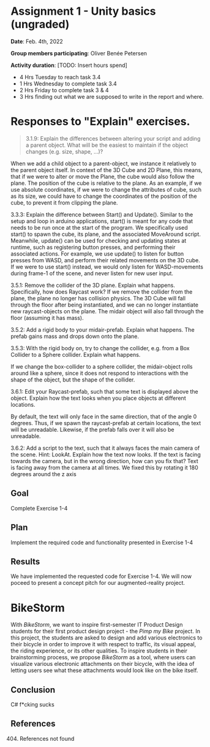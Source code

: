 # Assignment 1 - Unity basics (ungraded)

**Date**: Feb. 4th, 2022

**Group members participating**: Oliver Benée Petersen

**Activity duration**: [TODO: Insert hours spend]
- 4 Hrs Tuesday to reach task 3.4
- 1 Hrs Wednesday to complete task 3.4
- 2 Hrs Friday to complete task 3 & 4
- 3 Hrs finding out what we are supposed to write in the report and where. 

# Responses to "Explain" exercises. 

> 3.1.9: Explain the differences between altering your script and adding a parent object. What will be the easiest to maintain if the object changes (e.g. size, shape, ...)?

When we add a child object to a parent-object, we instance it relatively to the parent object itself. In context of the 3D Cube and 2D Plane, this means, that if we were to alter or move the Plane, the cube would also follow the plane. The position of the cube is relative to the plane. As an example, if we use absolute coordinates, if we were to change the attributes of cube, such as its size, we could have to change the coordinates of the position of the cube, to prevent it from clipping the plane. 

3.3.3: Explain the difference between Start() and Update().
Similar to the setup and loop in arduino applications, start() is meant for any code that needs to be run once at the start of the program. We specifically used start() to spawn the cube, its plane, and the associated MoveAround script. 
Meanwhile, update() can be used for checking and updating states at runtime, such as registering button presses, and performing their associated actions. For example, we use update() to listen for button presses from WASD, and perform their related movements on the 3D cube. If we were to use start() instead, we would only listen for WASD-movements during frame-1 of the scene, and never listen for new user input. 

3.5.1: Remove the collider of the 3D plane. Explain what happens. Specifically, how does Raycast work?
If we remove the collider from the plane, the plane no longer has collision physics. The 3D Cube will fall through the floor after being instantiated, and we can no longer instantiate new raycast-objects on the plane. The midair object will also fall through the floor (assuming it has mass). 

3.5.2: Add a rigid body to your midair-prefab. Explain what happens.
The prefab gains mass and drops down onto the plane.

3.5.3: With the rigid body on, try to change the collider, e.g. from a Box Collider to a Sphere collider. Explain what happens.

If we change the box-collider to a sphere collider, the midair-object rolls around like a sphere, since it does not respond to interactions with the shape of the object, but the shape of the collider. 

3.6.1: Edit your Raycast-prefab, such that some text is displayed above the object. Explain how the text looks when you place objects at different locations.

By default, the text will only face in the same direction, that of the angle 0 degrees. Thus, if we spawn the raycast-prefab at certain locations, the text will be unreadable. Likewise, if the prefab falls over it will also be unreadable. 

3.6.2: Add a script to the text, such that it always faces the main camera of the scene. Hint: LookAt. Explain how the text now looks. If the text is facing towards the camera, but in the wrong direction, how can you fix that?
Text is facing away from the camera at all times. We fixed this by rotating it 180 degrees around the z axis

## Goal
Complete Exercise 1-4

## Plan
Implement the required code and functionality presented in Exercise 1-4

## Results
We have implemented the requested code for Exercise 1-4. We will now poceed to present a concept pitch for our augmented-reality project.

# BikeStorm
With _BikeStorm_, we want to inspire first-semester IT Product Design students for their first product design project - the _Pimp my Bike_ project.
In this project, the students are asked to design and add various electronics to their bicycle in order to improve it with respect to traffic, its visual appeal, the riding experience, or its other qualities. 
To inspire students in their brainstorming process, we propose _BikeStorm_ as a tool, where users can visualize various electronic attachments on their bicycle, with the idea of letting users see what these attachments would look like on the bike itself. 

## Conclusion
C# f*cking sucks

## References
404. References not found
